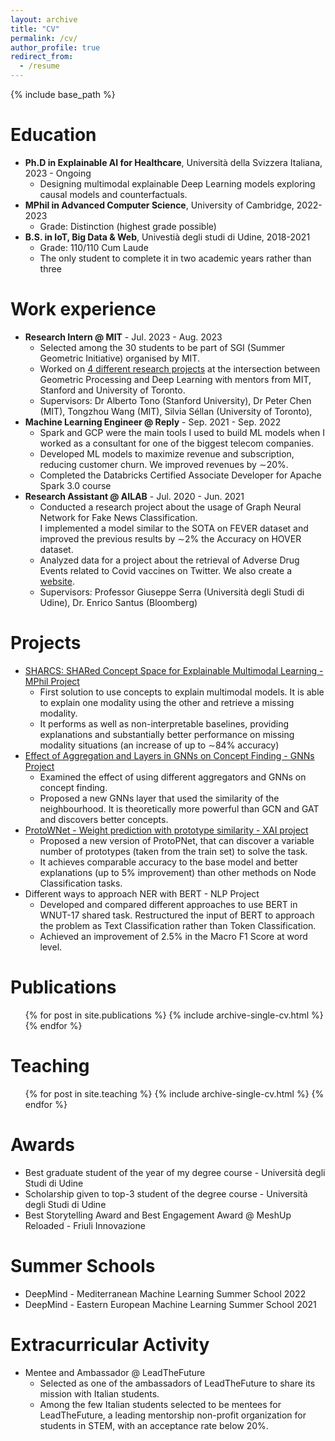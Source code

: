 ```yaml
---
layout: archive
title: "CV"
permalink: /cv/
author_profile: true
redirect_from:
  - /resume
---
```


{% include base_path %}

Education
======
* **Ph.D in Explainable AI for Healthcare**, Università della Svizzera Italiana, 2023 - Ongoing
  * Designing multimodal explainable Deep Learning models exploring causal models and counterfactuals.
* **MPhil in Advanced Computer Science**, University of Cambridge, 2022-2023
  * Grade: Distinction (highest grade possible)
* **B.S. in IoT, Big Data & Web**, Univestià degli studi di Udine, 2018-2021
  * Grade: 110/110 Cum Laude
  * The only student to complete it in two academic years rather than three

Work experience
======
* **Research Intern @ MIT** - Jul. 2023 - Aug. 2023
  * Selected among the 30 students to be part of SGI (Summer Geometric Initiative) organised by MIT.
  * Worked on [4 different research projects](https://summergeometry.org/sgi2023/) at the intersection between Geometric Processing and Deep Learning with mentors from MIT, Stanford and University of Toronto.
  * Supervisors: Dr Alberto Tono (Stanford University), Dr Peter Chen (MIT), Tongzhou Wang (MIT), Silvia Séllan (University of Toronto),   
* **Machine Learning Engineer @ Reply** - Sep. 2021 - Sep. 2022
  * Spark and GCP were the main tools I used to build ML models when I worked as a consultant for one of the biggest telecom companies. 
  * Developed ML models to maximize revenue and subscription, reducing customer churn. We improved revenues by $\sim$20%.
  * Completed the Databricks Certified Associate Developer for Apache Spark 3.0 course
* **Research Assistant @ AILAB** - Jul. 2020 - Jun. 2021
  * Conducted a research project about the usage of Graph Neural Network for Fake News Classification. <br>
  I implemented a model similar to the SOTA on FEVER dataset and improved the previous results by $\sim$2% the Accuracy on HOVER dataset. 
  * Analyzed data for a project about the retrieval of Adverse Drug Events related to Covid vaccines on Twitter. We also create a [website](http://ailab.uniud.it/covid-vaccines/).
  * Supervisors: Professor Giuseppe Serra (Università degli Studi di Udine), Dr. Enrico Santus (Bloomberg)
  
Projects
======
* [SHARCS: SHARed Concept Space for Explainable Multimodal Learning - MPhil Project](https://github.com/gabriele-dominici/SHARCS)
  * First solution to use concepts to explain multimodal models. It is able to explain one modality using the other and retrieve a missing modality.
  * It performs as well as non-interpretable baselines, providing explanations and substantially better performance on missing modality situations (an increase of up to $\sim$84% accuracy)
* [Effect of Aggregation and Layers in GNNs on Concept Finding - GNNs Project](https://github.com/chengzu-li/L45-project)
  * Examined the effect of using different aggregators and GNNs on concept finding.
  * Proposed a new GNNs layer that used the similarity of the neighbourhood. It is theoretically more powerful than GCN and GAT and discovers better concepts.
* [ProtoWNet - Weight prediction with prototype similarity - XAI project](https://github.com/gabriele-dominici/R255_XAI_project)
  * Proposed a new version of ProtoPNet, that can discover a variable number of prototypes (taken from the train set) to solve the task.
  * It achieves comparable accuracy to the base model and better explanations (up to 5% improvement) than other methods on Node Classification tasks.
* Different ways to approach NER with BERT - NLP Project
  * Developed and compared different approaches to use BERT in WNUT-17 shared task. Restructured the input of BERT to approach the problem as Text Classification rather than Token Classification.
  * Achieved an improvement of 2.5% in the Macro F1 Score at word level.

Publications
======
  <ul>{% for post in site.publications %}
    {% include archive-single-cv.html %}
  {% endfor %}</ul>
  
Teaching
======
  <ul>{% for post in site.teaching %}
    {% include archive-single-cv.html %}
  {% endfor %}</ul>

Awards
======
* Best graduate student of the year of my degree course - Università degli Studi di Udine
* Scholarship given to top-3 student of the degree course - Università degli Studi di Udine
* Best Storytelling Award and Best Engagement Award @ MeshUp Reloaded - Friuli Innovazione
  
Summer Schools
======
* DeepMind - Mediterranean Machine Learning Summer School 2022
* DeepMind - Eastern European Machine Learning Summer School 2021

Extracurricular Activity
======
* Mentee and Ambassador @ LeadTheFuture
  * Selected as one of the ambassadors of LeadTheFuture to share its mission with Italian students.
  * Among the few Italian students selected to be mentees for LeadTheFuture, a leading mentorship non-profit organization for students in STEM, with an acceptance rate below 20%.
